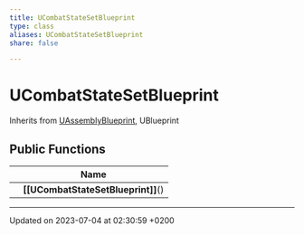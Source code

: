 ```yaml
---
title: UCombatStateSetBlueprint
type: class
aliases: UCombatStateSetBlueprint
share: false

---
```


# UCombatStateSetBlueprint





Inherits from [UAssemblyBlueprint](/docs/SDK/Source/Classes/classUAssemblyBlueprint.md), UBlueprint

## Public Functions

|                | Name           |
| -------------- | -------------- |
| | **[[UCombatStateSetBlueprint]]**() |

-------------------------------

Updated on 2023-07-04 at 02:30:59 +0200